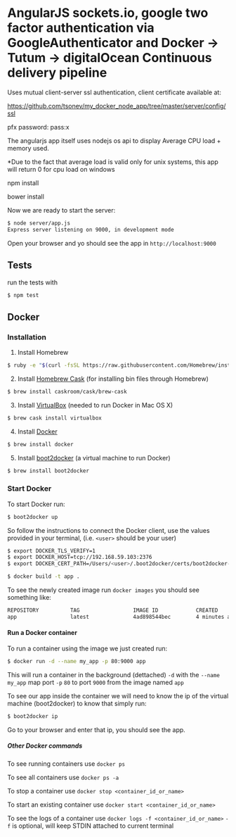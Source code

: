 # AngularJS sockets.io, google two factor authentication via GoogleAuthenticator and Docker -> Tutum -> digitalOcean Continuous delivery pipeline

Uses mutual client-server ssl authentication, client certificate available at:


https://github.com/tsonev/my_docker_node_app/tree/master/server/config/ssl

pfx password: pass:x


The angularjs app itself uses nodejs os api to display Average CPU load + memory used.

*Due to the fact that average load is valid only for unix systems, this app will return 0 for cpu load on windows

npm install

bower install


Now we are ready to start the server:

```sh
$ node server/app.js
Express server listening on 9000, in development mode
```

Open your browser and yo should see the app in `http://localhost:9000`

## Tests

run the tests with

```sh
$ npm test
```

## Docker

### Installation

1) Install Homebrew

```sh
$ ruby -e "$(curl -fsSL https://raw.githubusercontent.com/Homebrew/install/master/install)"
```
2) Install [Homebrew Cask](http://caskroom.io/) (for installing bin files through Homebrew)
```sh
$ brew install caskroom/cask/brew-cask
```
3) Install [VirtualBox](https://www.virtualbox.org/) (needed to run Docker in Mac OS X)
```sh
$ brew cask install virtualbox
```
4) Install [Docker](https://www.docker.com/)
```sh
$ brew install docker
```
5) Install [boot2docker](http://boot2docker.io/) (a virtual machine to run Docker)
```sh
$ brew install boot2docker
```

### Start Docker

To start Docker run:

```sh
$ boot2docker up
```

So follow the instructions to connect the Docker client, use the values provided in your terminal, (i.e. `<user>` should be your user)

```sh
$ export DOCKER_TLS_VERIFY=1
$ export DOCKER_HOST=tcp://192.168.59.103:2376
$ export DOCKER_CERT_PATH=/Users/<user>/.boot2docker/certs/boot2docker-vm
```

```sh
$ docker build -t app .
```

To see the newly created image run `docker images` you should see something like:

```sh
REPOSITORY          TAG                 IMAGE ID            CREATED             VIRTUAL SIZE
app                 latest              4ad898544bec        4 minutes ago       751.6 MB
```

#### Run a Docker container

To run a container using the image we just created run:

```sh
$ docker run -d --name my_app -p 80:9000 app
```

This will run a container in the background (dettached) `-d` with the `--name` `my_app`
map port `-p`  `80` to port `9000`
from the image named `app`

To see our app inside the container we will need to know the ip of the virtual machine (boot2docker) to know that simply run:

```sh
$ boot2docker ip
```

Go to your browser and enter that ip, you should see the app.

##### Other Docker commands

To see running containers use `docker ps`

To see all containers use `docker ps -a`

To stop a container use `docker stop <container_id_or_name>`

To start an existing container use `docker start <container_id_or_name>`

To see the logs of a container use `docker logs -f <container_id_or_name>` `-f` is optional, will keep STDIN attached to current terminal

